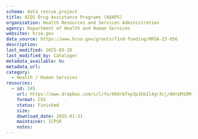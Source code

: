 ```yaml
---
schema: data_rescue_project 
title: AIDS Drug Assistance Programs (ADAPS)
organization: Health Resources and Services Administration
agency: Department of Health and Human Services
websites: hrsa.gov
data_source: https://www.hrsa.gov/grants/find-funding/HRSA-23-056
description: 
last_modified: 2025-03-26
last_modified_by: Cataloger
metadata_available: No
metadata_url: 
category:
  - Health / Human Services
resources:
  - id: 245
    url: https://www.dropbox.com/scl/fo/60drbfxp3p1hb1l4gr3cj/AHrpM10MrLH-0MvQHCcXFI4?rlkey=fps9vit5x2cg6367jhdykkl9a&dl=0
    format: CSV
    status: Finished
    size: 
    download_date: 2025-01-31
    maintainer: ICPSR
    notes: 
---
```

